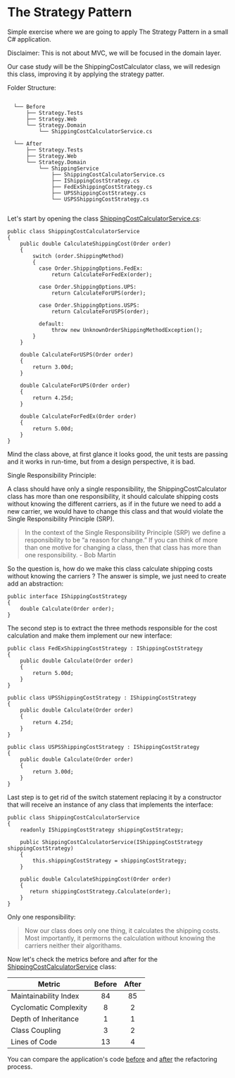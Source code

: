 # The Strategy Pattern 

Simple exercise where we are going to apply The Strategy Pattern in a small C# application. 

Disclaimer: This is not about MVC, we will be focused in the domain layer. 

Our case study will be the ShippingCostCalculator class, we will redesign this class, improving it by applying the strategy patter. 

Folder Structure:

```
  
  └── Before
      ├── Strategy.Tests
      ├── Strategy.Web
      └── Strategy.Domain
          └── ShippingCostCalculatorService.cs 
      
  └── After
      ├── Strategy.Tests
      ├── Strategy.Web
      └── Strategy.Domain
          └── ShippingService
              ├── ShippingCostCalculatorService.cs
              ├── IShippingCostStrategy.cs
              ├── FedExShippingCostStrategy.cs
              ├── UPSShippingCostStrategy.cs
              └── USPSShippingCostStrategy.cs
              
``` 

Let's start by opening the class [ShippingCostCalculatorService.cs](https://github.com/FernandoVezzali/pattern-strategy/blob/master/Before/Strategy.Domain/ShippingCostCalculatorService.cs):

    public class ShippingCostCalculatorService
    {
        public double CalculateShippingCost(Order order)
        {
            switch (order.ShippingMethod)
            {
              case Order.ShippingOptions.FedEx:
                  return CalculateForFedEx(order);
    
              case Order.ShippingOptions.UPS:
                  return CalculateForUPS(order);
    
              case Order.ShippingOptions.USPS:
                  return CalculateForUSPS(order);
    
              default:
                  throw new UnknownOrderShippingMethodException();
            }
        }
        
        double CalculateForUSPS(Order order)
        {
            return 3.00d;
        }

        double CalculateForUPS(Order order)
        {
            return 4.25d;
        }

        double CalculateForFedEx(Order order)
        {
            return 5.00d;
        }        
    }  

Mind the class above, at first glance it looks good, the unit tests are passing and it works in run-time, but from a design perspective, it is bad. 

Single Responsibility Principle:

A class should have only a single responsibility, the ShippingCostCalculator class has more than one responsibility, it should calculate shipping costs without knowing the different carriers, as if in the future we need to add a new carrier, we would have to change this class and that would violate the Single Responsibility Principle (SRP).

> In the context of the Single Responsibility Principle (SRP) we define a responsibility to be “a reason for change.” If you can think of more than one motive for changing a class, then that class has more than one responsibility. - Bob Martin

So the question is, how do we make this class calculate shipping costs without knowing the carriers ? The answer is simple, we just need to create add an abstraction:

    public interface IShippingCostStrategy
    {
        double Calculate(Order order);
    }
	
The second step is to extract the three methods responsible for the cost calculation and make them implement our new interface: 

    public class FedExShippingCostStrategy : IShippingCostStrategy
    {
        public double Calculate(Order order)
        {
            return 5.00d;
        }
    }
    
    public class UPSShippingCostStrategy : IShippingCostStrategy
    {
        public double Calculate(Order order)
        {
            return 4.25d;
        }
    }
    
    public class USPSShippingCostStrategy : IShippingCostStrategy
    {
        public double Calculate(Order order)
        {
            return 3.00d;
        }
    }
	
Last step is to get rid of the switch statement replacing it by a constructor that will receive an instance of any class that implements the interface:

    public class ShippingCostCalculatorService
    {
        readonly IShippingCostStrategy shippingCostStrategy;

        public ShippingCostCalculatorService(IShippingCostStrategy shippingCostStrategy)
        {
            this.shippingCostStrategy = shippingCostStrategy;
        }

        public double CalculateShippingCost(Order order)
        {
           return shippingCostStrategy.Calculate(order);
        }
    }

Only one responsibility:

> Now our class does only one thing, it calculates the shipping costs. Most importantly, it permorns the calculation without knowing the carriers neither their algorithams.

Now let's check the metrics before and after for the [ShippingCostCalculatorService](https://github.com/FernandoVezzali/pattern-strategy/blob/master/After/Strategy.Domain/ShippingService/ShippingCostCalculatorService.cs) class:

| Metric                         | Before     | After     | 
| ------------------------------ |:----------:|:----------:
| Maintainability Index          | 84         | 85        |
| Cyclomatic Complexity          | 8          | 2         |
| Depth of Inheritance           | 1          | 1         |
| Class Coupling                 | 3          | 2         |
| Lines of Code                  | 13         | 4         |

You can compare the application's code [before](https://github.com/FernandoVezzali/pattern-strategy/tree/master/Before) and [after](https://github.com/FernandoVezzali/pattern-strategy/tree/master/After) the refactoring process.
